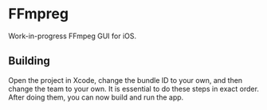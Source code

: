 # FFmpreg

Work-in-progress FFmpeg GUI for iOS.

## Building

Open the project in Xcode, change the bundle ID to your own, and then change the team to your own. It is essential to do these steps in exact order. After doing them, you can now build and run the app.
